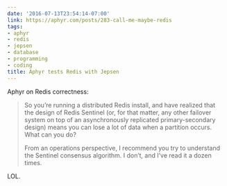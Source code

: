 ```yaml
---
date: '2016-07-13T23:54:14-07:00'
link: https://aphyr.com/posts/283-call-me-maybe-redis
tags:
- aphyr
- redis
- jepsen
- database
- programming
- coding
title: Aphyr tests Redis with Jepsen
---
```


Aphyr on Redis correctness:

>So you’re running a distributed Redis install, and have realized that the design of Redis Sentinel (or, for that matter, any other failover system on top of an asynchronously replicated primary-secondary design) means you can lose a lot of data when a partition occurs. What can you do?
>
>From an operations perspective, I recommend you try to understand the Sentinel consensus algorithm. I don’t, and I’ve read it a dozen times.

LOL.
